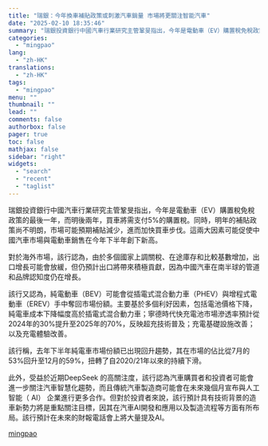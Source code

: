 ```yaml
---
title: "瑞銀：今年換車補貼政策或刺激汽車銷量 市場將更關注智能汽車"
date: "2025-02-10 18:35:46"
summary: "瑞銀投資銀行中國汽車行業研究主管鞏旻指出，今年是電動車（EV）購置稅免稅政策的最後一年，而明後兩年..."
categories:
  - "mingpao"
lang:
  - "zh-HK"
translations:
  - "zh-HK"
tags:
  - "mingpao"
menu: ""
thumbnail: ""
lead: ""
comments: false
authorbox: false
pager: true
toc: false
mathjax: false
sidebar: "right"
widgets:
  - "search"
  - "recent"
  - "taglist"
---
```


瑞銀投資銀行中國汽車行業研究主管鞏旻指出，今年是電動車（EV）購置稅免稅政策的最後一年，而明後兩年，買車將需支付5%的購置稅。同時，明年的補貼政策尚不明朗，市場可能預期補貼減少，進而加快買車步伐。這兩大因素可能促使中國汽車市場與電動車銷售在今年下半年創下新高。


對於海外市場，該行認為，由於多個國家上調關稅、在途庫存和比較基數增加，出口增長可能會放緩，但仍預計出口將帶來積極貢獻，因為中國汽車在南半球的管道和品牌認知度仍在增長。

該行又認為，純電動車（BEV）可能會從插電式混合動力車（PHEV）與增程式電動車（EREV）手中奪回市場份額。主要基於多個利好因素，包括電池價格下降，純電車成本下降幅度高於插電式混合動力車；寧德時代快充電池市場滲透率預計從2024年的30%提升至2025年的70%，反映超充技術普及；充電基礎設施改善；以及充電體驗改善。

該行稱，去年下半年純電車市場份額已出現回升趨勢，其在市場的佔比從7月的53%回升至12月的59%，扭轉了自2020/21年以來的持續下滑。

此外，受益於近期DeepSeek 的高關注度，該行認為汽車購買者和投資者可能會進一步關注汽車智慧化趨勢，而且傳統汽車製造商可能會在未來幾個月宣布與人工智能（ AI） 企業進行更多合作。但對於投資者來說，該行預計具有技術背景的造車新勢力將是重點關注目標，因其在汽車AI開發和應用以及製造流程等方面有所布局。該行預計在未來的財報電話會上將大量提及AI。

[mingpao](https://finance.mingpao.com/fin/instantf/20250210/1739183568862/%e7%91%9e%e9%8a%80-%e4%bb%8a%e5%b9%b4%e6%8f%9b%e8%bb%8a%e8%a3%9c%e8%b2%bc%e6%94%bf%e7%ad%96%e6%88%96%e5%88%ba%e6%bf%80%e6%b1%bd%e8%bb%8a%e9%8a%b7%e9%87%8f-%e5%b8%82%e5%a0%b4%e5%b0%87%e6%9b%b4%e9%97%9c%e6%b3%a8%e6%99%ba%e8%83%bd%e6%b1%bd%e8%bb%8a)
